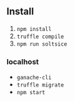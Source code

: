 ## Install

1. `npm install`
1. `truffle compile`
1. `npm run soltsice`

### localhost

* `ganache-cli`
* `truffle migrate`
* `npm start`